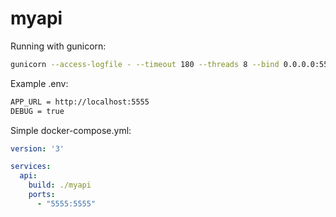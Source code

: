 # myapi

Running with gunicorn:

```sh
gunicorn --access-logfile - --timeout 180 --threads 8 --bind 0.0.0.0:5555 "api.main:create_app()"
```

Example .env:

```sh
APP_URL = http://localhost:5555
DEBUG = true
```

Simple docker-compose.yml:

```yaml
version: '3'

services:
  api:
    build: ./myapi
    ports:
      - "5555:5555"

```
